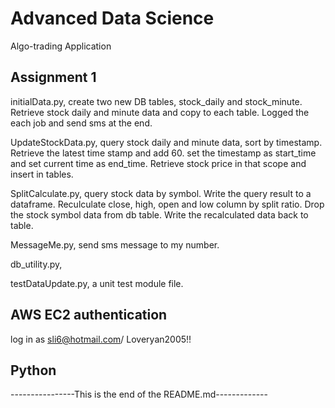 # Advanced Data Science 
Algo-trading Application 

## Assignment 1
initialData.py, create two new DB tables, stock_daily and stock_minute. Retrieve stock daily and minute data and copy to each table. Logged the each job and send sms at the end.

UpdateStockData.py, query stock daily and minute data, sort by timestamp. Retrieve the latest time stamp and add 60. set 
the timestamp as start_time and set current time as end_time. Retrieve stock price in that scope and insert in tables. 

SplitCalculate.py, query stock data by symbol. Write the query result to a dataframe. Reculculate close, high, open and low column by split ratio. Drop the stock symbol data from db table. Write the recalculated data back to table. 

MessageMe.py, send sms message to my number.

db_utility.py, 

testDataUpdate.py, a unit test module file. 



## AWS EC2 authentication
log in as sli6@hotmail.com/ Loveryan2005!!



## Python




----------------This is the end of the README.md-------------


